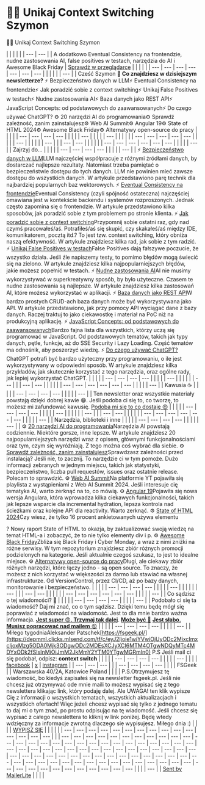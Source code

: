 # 😵‍💫 Unikaj Context Switching Szymon










😵‍💫 Unikaj Context Switching Szymon


| | |  | | | --- | --- | | A dodatkowo Eventual Consistency na frontendzie, nudne zastosowania AI, false positives w testach, narzędzia do AI i Awesome Black Friday | [Sprawdź w przeglądarce](https://depmml.clicks.mlsend.com/tf/c/eyJ2Ijoie1wiYVwiOjUyODc2MixcImxcIjoxMzg5ODA0Mjk2NTkxMTI2MDIsXCJyXCI6MTM4OTgwNDQyMTc4MDYxODk2fSIsInMiOiI5OGExN2JkY2Y3MzMxZGQwIn0) | |  | | | | --- | --- | --- | --- | --- | --- | --- |  | | |  | | --- | | Cześć Szymon 👋  **Co znajdziesz w dzisiejszym newsletterze?**  ⚡️ Bezpieczeństwo danych w LLM⚡️ Eventual Consistency na frontendzie⚡️ Jak poradzić sobie z context switching⚡️ Unikaj False Positives w testach⚡️ Nudne zastosowania AI⚡️ Baza danych jako REST API⚡️ JavaScript Concepts: od podstawowych do zaawansowanych⚡️ Do czego używać ChatGPT?  ⚙️ 20 narzędzi AI do programowania⚙️ Sprawdź zależność, zanim zainstalujesz⚙️ Web AI Summit⚙️ Angular 19⚙️ State of HTML 2024⚙️ Awesome Black Friday⚙️ Alternatywy open-source do pracy | |  | | | --- | --- | --- | --- |   | |  | | --- | | |  | | --- | | |  | | | --- | --- | --- | --- | --- |   | |  | | --- | | | |  | | --- | | | --- | --- | | |  | | | --- | --- | --- | --- | --- | --- |   | |  | | --- | | Zajrzyj do... | |  | | | --- | --- | --- | --- |   | |  | | --- | | ⚡️ [Bezpieczeństwo danych w LLM](https://depmml.clicks.mlsend.com/tf/c/eyJ2Ijoie1wiYVwiOjUyODc2MixcImxcIjoxMzg5ODA0Mjk2Njk1OTgzNzQsXCJyXCI6MTM4OTgwNDQyMTc4MDYxODk2fSIsInMiOiIzMDIxZGU2ZGM1NjJiZWQ5In0)LLM najczęściej współpracuje z różnymi źródłami danych, by dostarczać najlepsze rezultaty. Natomiast trzeba pamiętać o bezpieczeństwie dostępu do tych danych. LLM nie powinien mieć zawsze dostępu do wszystkich danych. W artykule przedstawiono parę technik dla najbardziej popularnych baz wektorowych.    ⚡️ [Eventual Consistency na frontendzie](https://depmml.clicks.mlsend.com/tf/c/eyJ2Ijoie1wiYVwiOjUyODc2MixcImxcIjoxMzg5ODA0Mjk2NzkwMzU1NjUsXCJyXCI6MTM4OTgwNDQyMTc4MDYxODk2fSIsInMiOiJkY2QwMjAwNzIxYjg1YzBmIn0)Eventual Consistency (czyli spójność ostateczna) najczęściej omawiana jest w kontekście backendu i systemów rozproszonych. Jednak często zapomina się o frontendzie. W artykule przedstawiono kilka sposobów, jak poradzić sobie z tym problemem po stronie klienta.    ⚡️ [Jak poradzić sobie z context switching](https://depmml.clicks.mlsend.com/tf/c/eyJ2Ijoie1wiYVwiOjUyODc2MixcImxcIjoxMzg5ODA0Mjk2ODYzNzU2MDMsXCJyXCI6MTM4OTgwNDQyMTc4MDYxODk2fSIsInMiOiI2YzkyOGYwZDdlZTExNmNlIn0)Przypomnij sobie ostatni raz, gdy nad czymś pracowałeś/aś. Potrafiłeś/aś się skupić, czy skakałeś/aś między IDE, komunikatorem, pocztą itd.? To jest tzw. context switching, który obniża naszą efektywność. W artykule znajdziesz kilka rad, jak sobie z tym radzić.    ⚡️ [Unikaj False Positives w testach](https://depmml.clicks.mlsend.com/tf/c/eyJ2Ijoie1wiYVwiOjUyODc2MixcImxcIjoxMzg5ODA0Mjk2OTI2NjcwNjcsXCJyXCI6MTM4OTgwNDQyMTc4MDYxODk2fSIsInMiOiI3Y2FkNzJhOTYyYzljNzRjIn0)False Positives dają fałszywe poczucie, że wszystko działa. Jeśli źle napiszemy testy, to pomimo błędów mogą świecić się na zielono. W artykule znajdziesz kilka najpopularniejszych błędów, jakie możesz popełnić w testach.    ⚡️ [Nudne zastosowania AI](https://depmml.clicks.mlsend.com/tf/c/eyJ2Ijoie1wiYVwiOjUyODc2MixcImxcIjoxMzg5ODA0Mjk2OTg5NTg1MzAsXCJyXCI6MTM4OTgwNDQyMTc4MDYxODk2fSIsInMiOiIwZGY2ZDY1YWI4OWQzMjljIn0)AI nie musimy wykorzystywać w superkreatywny sposób, by było użyteczne. Czasem te nudne zastosowania są najlepsze. W artykule znajdziesz kilka zastosowań AI, które możesz wykorzystać w aplikacji.    ⚡️ [Baza danych jako REST API](https://depmml.clicks.mlsend.com/tf/c/eyJ2Ijoie1wiYVwiOjUyODc2MixcImxcIjoxMzg5ODA0Mjk3MDQyMDE0MTcsXCJyXCI6MTM4OTgwNDQyMTc4MDYxODk2fSIsInMiOiI5ZDA2YmI1ODNlYmI4OGQwIn0)W bardzo prostych CRUD-ach baza danych może być wykorzystywana jako API. W artykule przedstawiono, jak przy pomocy API wyciągać dane z bazy danych. Raczej traktuj to jako ciekawostkę i materiał na PoC niż na produkcyjną aplikację.    ⚡️ [JavaScript Concepts: od podstawowych do zaawansowanych](https://depmml.clicks.mlsend.com/tf/c/eyJ2Ijoie1wiYVwiOjUyODc2MixcImxcIjoxMzg5ODA0Mjk3MDk0NDQzMDUsXCJyXCI6MTM4OTgwNDQyMTc4MDYxODk2fSIsInMiOiJlNGM2ZjQ2NmZjMzYyOGQ4In0)Bardzo fajna lista dla wszystkich, którzy uczą się programować w JavaScript. Od podstawowych tematów, takich jak typy danych, pętle, funkcje, aż do SSE Security i Lazy Loading. Część tematów ma odnośnik, aby poszerzyć wiedzę.    ⚡️ [Do czego używać ChatGPT?](https://depmml.clicks.mlsend.com/tf/c/eyJ2Ijoie1wiYVwiOjUyODc2MixcImxcIjoxMzg5ODA0Mjk3MTU3MzU3NjksXCJyXCI6MTM4OTgwNDQyMTc4MDYxODk2fSIsInMiOiJhYjUxN2Y4NTdiMzViZmIwIn0)ChatGPT potrafi być bardzo użyteczny przy programowaniu, o ile jest wykorzystywany w odpowiedni sposób. W artykule znajdziesz kilka przykładów, jak skutecznie korzystać z tego narzędzia, oraz ogólne rady, jak lepiej wykorzystać ChatGPT. | |  | | | --- | --- | --- | --- |   | |  | | --- | | | |  | | --- | | | --- | --- | | |  | | | --- | --- | --- | --- | --- | --- |   | |  | | --- | | Kawusia ☕ | |  | | | --- | --- | --- | --- |   | |  | | --- | | Ten newsletter oraz wszystkie materiały powstają dzięki dobrej kawie 😁.  Jeśli podoba ci się to, co tworzę, to możesz mi zafundować kawusię.    [Podoba mi się to co dostaję 😍](https://depmml.clicks.mlsend.com/tf/c/eyJ2Ijoie1wiYVwiOjUyODc2MixcImxcIjoxMzg5ODA0Mjk3MjIwMjcyMzMsXCJyXCI6MTM4OTgwNDQyMTc4MDYxODk2fSIsInMiOiJhNThkM2MyNDUzMzJkN2U5In0) | |  | | | --- | --- | --- | --- |   | |  | | --- | | | |  | | --- | | | --- | --- | | |  | | | --- | --- | --- | --- | --- | --- |   | |  | | --- | | Narzędzia, biblioteki i inne | |  | | | --- | --- | --- | --- |   | |  | | --- | | ⚙️ [20 narzędzi AI do programowania](https://depmml.clicks.mlsend.com/tf/c/eyJ2Ijoie1wiYVwiOjUyODc2MixcImxcIjoxMzg5ODA0Mjk3MjkzNjcyNzUsXCJyXCI6MTM4OTgwNDQyMTc4MDYxODk2fSIsInMiOiI5NTMzNTkxNGU3MTI2YTc0In0)Narzędzia AI powstają codziennie. Niektóre gorsze, inne lepsze. W artykule znajdziesz 20 najpopularniejszych narzędzi wraz z opisem, głównymi funkcjonalnościami oraz tym, czym się wyróżniają. Z tego można coś wybrać dla siebie.    ⚙️ [Sprawdź zależność, zanim zainstalujesz](https://depmml.clicks.mlsend.com/tf/c/eyJ2Ijoie1wiYVwiOjUyODc2MixcImxcIjoxMzg5ODA0Mjk3MzU2NTg3MzksXCJyXCI6MTM4OTgwNDQyMTc4MDYxODk2fSIsInMiOiJhZDliZTBmOTJhYTg5MjhiIn0)Sprawdzasz zależności przed instalacją? Jeśli nie, to zacznij. To narzędzie ci w tym pomoże. Dużo informacji zebranych w jednym miejscu, takich jak statystyki, bezpieczeństwo, liczba pull requestów, issues oraz ostatnie release. Polecam to sprawdzić.    ⚙️ [Web AI Summit](https://depmml.clicks.mlsend.com/tf/c/eyJ2Ijoie1wiYVwiOjUyODc2MixcImxcIjoxMzg5ODA0Mjk3NDI5OTg3NzcsXCJyXCI6MTM4OTgwNDQyMTc4MDYxODk2fSIsInMiOiIwZTFjYjU1ZjE2ZGMyM2JkIn0)Na platformie YT pojawiła się playlista z wystąpieniami z Web AI Summit 2024. Jeśli interesuje cię tematyka AI, warto zerknąć na to, co mówią.    ⚙️ [Angular 19](https://depmml.clicks.mlsend.com/tf/c/eyJ2Ijoie1wiYVwiOjUyODc2MixcImxcIjoxMzg5ODA0Mjk3NDgyNDE2NjMsXCJyXCI6MTM4OTgwNDQyMTc4MDYxODk2fSIsInMiOiI5MjlhY2Q0MTE5MzhiNzJjIn0)Pojawiła się nowa wersja Angulara, która wprowadza kilka ciekawych funkcjonalności, takich jak lepsze wsparcie dla incremental hydration, lepsza kontrola nad ścieżkami oraz kolejne API dla reactivity. Warto zerknąć.    ⚙️ [State of HTML 2024](https://depmml.clicks.mlsend.com/tf/c/eyJ2Ijoie1wiYVwiOjUyODc2MixcImxcIjoxMzg5ODA0Mjk3NTM0ODQ1NDksXCJyXCI6MTM4OTgwNDQyMTc4MDYxODk2fSIsInMiOiIyNjNlMDI1M2Y1ZDJjNTFkIn0)Czy wiesz, że tylko 16 procent ankietowanych używa elementu <search>? Nowy raport State of HTML to okazja, by zaktualizować swoją wiedzę na temat HTML-a i zobaczyć, że to nie tylko elementy div i p.    ⚙️ [Awesome Black Friday](https://depmml.clicks.mlsend.com/tf/c/eyJ2Ijoie1wiYVwiOjUyODc2MixcImxcIjoxMzg5ODA0Mjk3NTg3Mjc0MzQsXCJyXCI6MTM4OTgwNDQyMTc4MDYxODk2fSIsInMiOiI1Yjc4NTJiMTlhMzg2NWYyIn0)Zbliża się Black Friday i Cyber Monday, a wraz z nimi zniżki na różne serwisy. W tym repozytorium znajdziesz zbiór różnych promocji podzielonych na kategorie. Jeśli aktualnie czegoś szukasz, to jest to idealne miejsce.    ⚙️ [Alternatywy open-source do pracy](https://depmml.clicks.mlsend.com/tf/c/eyJ2Ijoie1wiYVwiOjUyODc2MixcImxcIjoxMzg5ODA0Mjk3NjUwMTg4OTYsXCJyXCI6MTM4OTgwNDQyMTc4MDYxODk2fSIsInMiOiJiNTk3NTc1YzkwODVhYzE4In0)Długi, ale ciekawy zbiór różnych narzędzi, które łączy jedno - są open source. To znaczy, że możesz z nich korzystać w większości za darmo lub stawiać na własnej infrastrukturze. Od VersionControl, przez CI/CD, aż po bazy danych, monitorowanie i bezpieczeństwo. | |  | | | --- | --- | --- | --- |   | |  | | --- | | | |  | | --- | | | --- | --- | | |  | | | --- | --- | --- | --- | --- | --- |   | |  | | --- | | Co sądzisz o tej wiadomości? 🤔 | |  | | | --- | --- | --- | --- |   | |  | | --- | | Podobało ci się ta wiadomość? Daj mi znać, co o tym sądzisz. Dzięki temu będę mógł się poprawiać z wiadomości na wiadomość. Jest to dla mnie bardzo ważna informacja.    [**Jest super** 😍**. Trzymaj tak dalej**](https://depmml.clicks.mlsend.com/tf/c/eyJ2Ijoie1wiYVwiOjUyODc2MixcImxcIjoxMzg5ODA0Mjk3NjkyMTMyMDcsXCJyXCI6MTM4OTgwNDQyMTc4MDYxODk2fSIsInMiOiJhNWZjZjIxOGE2MjI2OTUyIn0).  [**Może być** 🙂](https://depmml.clicks.mlsend.com/tf/c/eyJ2Ijoie1wiYVwiOjUyODc2MixcImxcIjoxMzg5ODA0Mjk3NzY1NTMyNDgsXCJyXCI6MTM4OTgwNDQyMTc4MDYxODk2fSIsInMiOiI4OTg4N2ZiMTY4OTQwYjU4In0)  [**Jest słabo. Musisz popracować nad mailem** 😡](https://depmml.clicks.mlsend.com/tf/c/eyJ2Ijoie1wiYVwiOjUyODc2MixcImxcIjoxMzg5ODA0Mjk3ODI4NDQ3MTMsXCJyXCI6MTM4OTgwNDQyMTc4MDYxODk2fSIsInMiOiI1Y2VjYjc4MDY5NGZkZTU2In0) | |  | | | --- | --- | --- | --- |   | |  | | --- | | Miłego tygodniaAleksander Patschek[https://fsgeek.pl/](https://depmml.clicks.mlsend.com/tf/c/eyJ2Ijoie1wiYVwiOjUyODc2MixcImxcIjoxMzg5ODA0Mjk3ODgwODc2MDEsXCJyXCI6MTM4OTgwNDQyMTc4MDYxODk2fSIsInMiOiJmM2JkMmY2YTM0YTgwMGRmIn0)    P.S Jeśli mail ci się podobał, odpisz: **context switch** | |  | | | --- | --- | --- | --- |   | |  | | --- | | | | [facebook](null) | [x](https://depmml.clicks.mlsend.com/tf/c/eyJ2Ijoie1wiYVwiOjUyODc2MixcImxcIjoxMzg5ODA0Mjk3OTc1MjQ3OTUsXCJyXCI6MTM4OTgwNDQyMTc4MDYxODk2fSIsInMiOiJlNTFiY2I2OTEzZDY1NmE0In0) | [instagram](https://depmml.clicks.mlsend.com/tf/c/eyJ2Ijoie1wiYVwiOjUyODc2MixcImxcIjoxMzg5ODA0Mjk4MDQ4NjQ4MzQsXCJyXCI6MTM4OTgwNDQyMTc4MDYxODk2fSIsInMiOiIzODVlMTAwNzkwMjU5NDBjIn0) | | --- | --- | --- | | | --- | --- | --- | --- | |  | | FSGeek | | Warszawska 40/2A, Katowice  Poland | |  | | P.S.Otrzymujesz tę wiadomość, bo kiedyś zapisałeś się na newsletter fsgeek.pl. Jeśli nie chcesz już otrzymywać ode mnie maili to możesz wypisać się z tego newslettera klikając link, który podaję dalej. Ale UWAGA! ten klik wypisze Cię z informacji o wszystkich tematach, wszystkich aktualizacjach i wszystkich ofertach! Więc jeżeli chcesz wypisać się tylko z jednego tematu to daj mi o tym znać, po prostu odpisując na tę wiadomość.    Jeśli chcesz się wypisać z całego newslettera to kliknij w link poniżej. Będę wtedy wdzięczny za informacje zwrotną dlaczego sie wypisujesz. Miłego dnia :) | |  | | [WYPISZ SIĘ](https://depmml.clicks.mlsend.com/tf/c/eyJ2Ijoie1wiYVwiOjUyODc2MixcImxcIjoxMzg5ODA0Mjk4MTAxMDc3MjEsXCJyXCI6MTM4OTgwNDQyMTc4MDYxODk2fSIsInMiOiIyYTk2OTlkZWY3MmEyMWY0In0) | | |  | | | --- | --- | --- | --- | --- | --- | --- | --- | --- | --- | --- | --- | --- | --- | --- | | | --- | --- | --- | --- | --- | --- | --- | --- | --- | --- | --- | --- | --- | --- | --- | --- | --- | --- | --- | --- | --- | --- | --- | --- | --- | --- | --- | --- | --- | --- | --- | --- | --- | --- | --- | --- | --- | --- | --- | --- | --- | --- | --- | --- | --- | --- | --- | --- | --- | --- | --- | --- | --- | --- | --- | --- | --- | --- | --- | --- | --- | --- | --- | --- | --- | --- | --- | --- | --- | --- | --- | --- | --- | --- | --- | --- | --- | --- | --- | --- | --- | --- | --- | --- | --- |  |  | | --- | | [Sent by MailerLite](https://depmml.clicks.mlsend.com/tf/c/eyJ2Ijoie1wiYVwiOjUyODc2MixcImxcIjoxMzg5ODA0Mjk4MTYzOTkxODQsXCJyXCI6MTM4OTgwNDQyMTc4MDYxODk2fSIsInMiOiJlZWY3NGJiN2YyNzA3M2FmIn0) | |  | |

